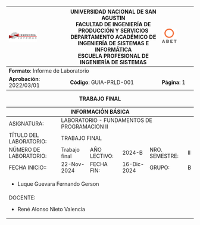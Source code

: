 <div align="center">
<table>
    <theader>
        <tr>
            <td><img src="https://github.com/rescobedoq/pw2/blob/main/epis.png?raw=true" alt="EPIS" style="width:50%; height:auto"/></td>
            <th>
                <span style="font-weight:bold;">UNIVERSIDAD NACIONAL DE SAN AGUSTIN</span><br />
                <span style="font-weight:bold;">FACULTAD DE INGENIERÍA DE PRODUCCIÓN Y SERVICIOS</span><br />
                <span style="font-weight:bold;">DEPARTAMENTO ACADÉMICO DE INGENIERÍA DE SISTEMAS E INFORMÁTICA</span><br />
                <span style="font-weight:bold;">ESCUELA PROFESIONAL DE INGENIERÍA DE SISTEMAS</span>
            </th>
            <td><img src="https://github.com/rescobedoq/pw2/blob/main/abet.png?raw=true" alt="ABET" style="width:50%; height:auto"/></td>
        </tr>
    </theader>
    <tbody>
        <tr><td colspan="3"><span style="font-weight:bold;">Formato</span>: Informe de Laboratorio</td></tr>
        <tr><td><span style="font-weight:bold;">Aprobación</span>:  2022/03/01</td><td><span style="font-weight:bold;">Código</span>: GUIA-PRLD-001</td><td><span style="font-weight:bold;">Página</span>: 1</td></tr>
    </tbody>
</table>
</div>

<div align="center">
<span style="font-weight:bold;">TRABAJO FINAL</span><br />
</div>


<table>
<theader>
<tr><th colspan="6">INFORMACIÓN BÁSICA</th></tr>
</theader>
<tbody>
<tr><td>ASIGNATURA:</td><td colspan="5">LABORATORIO - FUNDAMENTOS DE PROGRAMACION II</td></tr>
<tr><td>TÍTULO DEL LABORATORIO:</td><td colspan="5">TRABAJO FINAL</td></tr>
<tr>
<td>NÚMERO DE LABORATORIO:</td><td>Trabajo final</td><td>AÑO LECTIVO:</td><td>2024-B</td><td>NRO. SEMESTRE:</td><td>II</td>
</tr>
<tr>
<td>FECHA INICIO::</td><td>22-Nov-2024</td><td>FECHA FIN:</td><td>16-Dic-2024</td><td>GRUPO:</td><td>B</td>
<tr>
    <td colspan="6">
        <ul>
        <li>Luque Guevara Fernando Gerson</li>
        </ul>
    </td>
</tr>
<tr><td colspan="6">DOCENTE:
<ul>
<li>René Alonso Nieto Valencia</li>
</ul>
</td>
</<tr>
</tdbody>
</table>